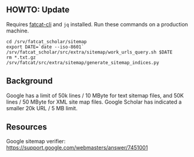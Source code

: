 
## HOWTO: Update

Requires [fatcat-cli](https://gitlab.com/bnewbold/fatcat-cli) and `jq`
installed. Run these commands on a production machine.

    cd /srv/fatcat_scholar/sitemap
    export DATE=`date --iso-8601`
    /srv/fatcat_scholar/src/extra/sitemap/work_urls_query.sh $DATE
    rm *.txt.gz
    /srv/fatcat/src/extra/sitemap/generate_sitemap_indices.py

## Background

Google has a limit of 50k lines / 10 MByte for text sitemap files, and 50K
lines / 50 MByte for XML site map files. Google Scholar has indicated a smaller
20k URL / 5 MB limit.

## Resources

Google sitemap verifier: https://support.google.com/webmasters/answer/7451001
